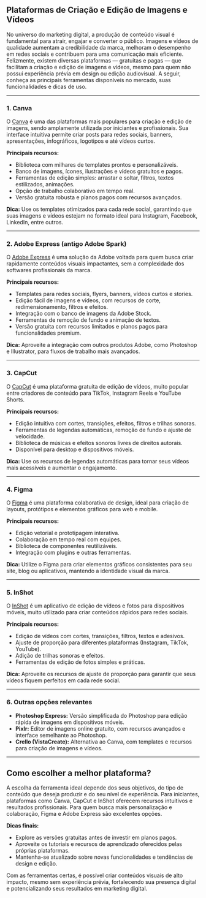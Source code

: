 ## Plataformas de Criação e Edição de Imagens e Vídeos

No universo do marketing digital, a produção de conteúdo visual é fundamental para atrair, engajar e converter o público. Imagens e vídeos de qualidade aumentam a credibilidade da marca, melhoram o desempenho em redes sociais e contribuem para uma comunicação mais eficiente. Felizmente, existem diversas plataformas — gratuitas e pagas — que facilitam a criação e edição de imagens e vídeos, mesmo para quem não possui experiência prévia em design ou edição audiovisual. A seguir, conheça as principais ferramentas disponíveis no mercado, suas funcionalidades e dicas de uso.

---

### 1. **Canva**

O [Canva](https://www.canva.com/) é uma das plataformas mais populares para criação e edição de imagens, sendo amplamente utilizada por iniciantes e profissionais. Sua interface intuitiva permite criar posts para redes sociais, banners, apresentações, infográficos, logotipos e até vídeos curtos.

**Principais recursos:**
- Biblioteca com milhares de templates prontos e personalizáveis.
- Banco de imagens, ícones, ilustrações e vídeos gratuitos e pagos.
- Ferramentas de edição simples: arrastar e soltar, filtros, textos estilizados, animações.
- Opção de trabalho colaborativo em tempo real.
- Versão gratuita robusta e planos pagos com recursos avançados.

**Dica:** Use os templates otimizados para cada rede social, garantindo que suas imagens e vídeos estejam no formato ideal para Instagram, Facebook, LinkedIn, entre outros.

---

### 2. **Adobe Express (antigo Adobe Spark)**

O [Adobe Express](https://www.adobe.com/express/) é uma solução da Adobe voltada para quem busca criar rapidamente conteúdos visuais impactantes, sem a complexidade dos softwares profissionais da marca.

**Principais recursos:**
- Templates para redes sociais, flyers, banners, vídeos curtos e stories.
- Edição fácil de imagens e vídeos, com recursos de corte, redimensionamento, filtros e efeitos.
- Integração com o banco de imagens da Adobe Stock.
- Ferramentas de remoção de fundo e animação de textos.
- Versão gratuita com recursos limitados e planos pagos para funcionalidades premium.

**Dica:** Aproveite a integração com outros produtos Adobe, como Photoshop e Illustrator, para fluxos de trabalho mais avançados.

---

### 3. **CapCut**

O [CapCut](https://www.capcut.com/) é uma plataforma gratuita de edição de vídeos, muito popular entre criadores de conteúdo para TikTok, Instagram Reels e YouTube Shorts.

**Principais recursos:**
- Edição intuitiva com cortes, transições, efeitos, filtros e trilhas sonoras.
- Ferramentas de legendas automáticas, remoção de fundo e ajuste de velocidade.
- Biblioteca de músicas e efeitos sonoros livres de direitos autorais.
- Disponível para desktop e dispositivos móveis.

**Dica:** Use os recursos de legendas automáticas para tornar seus vídeos mais acessíveis e aumentar o engajamento.

---

### 4. **Figma**

O [Figma](https://www.figma.com/) é uma plataforma colaborativa de design, ideal para criação de layouts, protótipos e elementos gráficos para web e mobile.

**Principais recursos:**
- Edição vetorial e prototipagem interativa.
- Colaboração em tempo real com equipes.
- Biblioteca de componentes reutilizáveis.
- Integração com plugins e outras ferramentas.

**Dica:** Utilize o Figma para criar elementos gráficos consistentes para seu site, blog ou aplicativos, mantendo a identidade visual da marca.

---

### 5. **InShot**

O [InShot](https://inshot.com/) é um aplicativo de edição de vídeos e fotos para dispositivos móveis, muito utilizado para criar conteúdos rápidos para redes sociais.

**Principais recursos:**
- Edição de vídeos com cortes, transições, filtros, textos e adesivos.
- Ajuste de proporção para diferentes plataformas (Instagram, TikTok, YouTube).
- Adição de trilhas sonoras e efeitos.
- Ferramentas de edição de fotos simples e práticas.

**Dica:** Aproveite os recursos de ajuste de proporção para garantir que seus vídeos fiquem perfeitos em cada rede social.

---

### 6. **Outras opções relevantes**

- **Photoshop Express:** Versão simplificada do Photoshop para edição rápida de imagens em dispositivos móveis.
- **Pixlr:** Editor de imagens online gratuito, com recursos avançados e interface semelhante ao Photoshop.
- **Crello (VistaCreate):** Alternativa ao Canva, com templates e recursos para criação de imagens e vídeos.

---

## **Como escolher a melhor plataforma?**

A escolha da ferramenta ideal depende dos seus objetivos, do tipo de conteúdo que deseja produzir e do seu nível de experiência. Para iniciantes, plataformas como Canva, CapCut e InShot oferecem recursos intuitivos e resultados profissionais. Para quem busca mais personalização e colaboração, Figma e Adobe Express são excelentes opções.

**Dicas finais:**
- Explore as versões gratuitas antes de investir em planos pagos.
- Aproveite os tutoriais e recursos de aprendizado oferecidos pelas próprias plataformas.
- Mantenha-se atualizado sobre novas funcionalidades e tendências de design e edição.

Com as ferramentas certas, é possível criar conteúdos visuais de alto impacto, mesmo sem experiência prévia, fortalecendo sua presença digital e potencializando seus resultados em marketing digital.